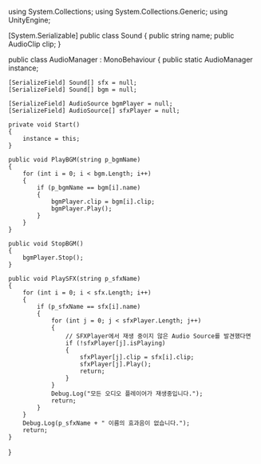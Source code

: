 using System.Collections;
using System.Collections.Generic;
using UnityEngine;

[System.Serializable]
public class Sound
{
    public string name;
    public AudioClip clip;
}

public class AudioManager : MonoBehaviour
{
    public static AudioManager instance;

    [SerializeField] Sound[] sfx = null;
    [SerializeField] Sound[] bgm = null;

    [SerializeField] AudioSource bgmPlayer = null;
    [SerializeField] AudioSource[] sfxPlayer = null;

    private void Start()
    {
        instance = this;
    }

    public void PlayBGM(string p_bgmName)
    {
        for (int i = 0; i < bgm.Length; i++)
        {
            if (p_bgmName == bgm[i].name)
            {
                bgmPlayer.clip = bgm[i].clip;
                bgmPlayer.Play();
            }
        }
    }

    public void StopBGM()
    {
        bgmPlayer.Stop();
    }

    public void PlaySFX(string p_sfxName)
    {
        for (int i = 0; i < sfx.Length; i++)
        {
            if (p_sfxName == sfx[i].name)
            {
                for (int j = 0; j < sfxPlayer.Length; j++)
                {
                    // SFXPlayer에서 재생 중이지 않은 Audio Source를 발견했다면 
                    if (!sfxPlayer[j].isPlaying)
                    {
                        sfxPlayer[j].clip = sfx[i].clip;
                        sfxPlayer[j].Play();
                        return;
                    }
                }
                Debug.Log("모든 오디오 플레이어가 재생중입니다.");
                return;
            }
        }
        Debug.Log(p_sfxName + " 이름의 효과음이 없습니다.");
        return;
    }
}
